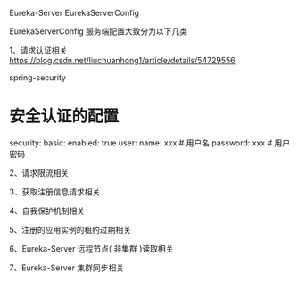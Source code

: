 Eureka-Server EurekaServerConfig

EurekaServerConfig 服务端配置大致分为以下几类

1、请求认证相关
https://blog.csdn.net/liuchuanhong1/article/details/54729556

spring-security

 
# 安全认证的配置
security:
  basic:
    enabled: true
  user:
    name:  xxx # 用户名
    password: xxx   # 用户密码
    
 2、请求限流相关
 
 3、获取注册信息请求相关
 
 4、自我保护机制相关
 
 5、注册的应用实例的租约过期相关
 
 6、Eureka-Server 远程节点( 非集群 )读取相关
 
 7、Eureka-Server 集群同步相关